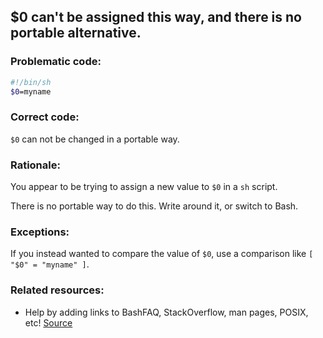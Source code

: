 ## $0 can't be assigned this way, and there is no portable alternative.

### Problematic code:

```sh
#!/bin/sh
$0=myname
```

### Correct code:

`$0` can not be changed in a portable way.

### Rationale:

You appear to be trying to assign a new value to `$0` in a `sh` script.

There is no portable way to do this. Write around it, or switch to Bash.

### Exceptions:

If you instead wanted to compare the value of `$0`, use a comparison like `[ "$0" = "myname" ]`.

### Related resources:

* Help by adding links to BashFAQ, StackOverflow, man pages, POSIX, etc!
[Source](https://github.com/koalaman/shellcheck/wiki/SC2280)

